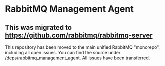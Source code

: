 # RabbitMQ Management Agent

## This was migrated to https://github.com/rabbitmq/rabbitmq-server

This repository has been moved to the main unified RabbitMQ "monorepo", including all open issues. You can find the source under [/deps/rabbitmq_management_agent](https://github.com/rabbitmq/rabbitmq-server/tree/master/deps/rabbitmq_management_agent).
All issues have been transferred.

